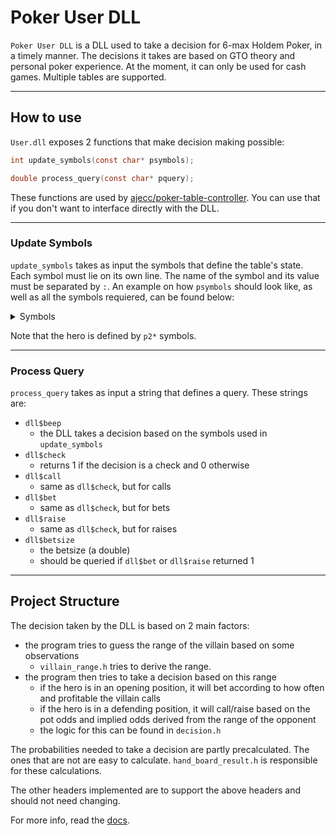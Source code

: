 # Poker User DLL

`Poker User DLL` is a DLL used to take a decision for 6-max Holdem Poker, in a timely manner. The decisions it takes are based on GTO theory and personal poker experience. At the moment, it can only be used for cash games. Multiple tables are supported.

---

## How to use

`User.dll` exposes 2 functions that make decision making possible:
```C
int update_symbols(const char* psymbols);

double process_query(const char* pquery);
```

These functions are used by [ajecc/poker-table-controller](https://github.com/ajecc/poker-table-controller). You can use that if you don't want to interface directly with the DLL. 

---

### Update Symbols 

`update_symbols` takes as input the symbols that define the table's state. Each symbol must lie on its own line. The name of the symbol and its value must be separated by `:`. An example on how `psymbols` should look like, as well as all the symbols requiered, can be found below:
<details>
    <summary>Symbols</summary>

```json
c0cardface0:Ah
c0cardface1:2c
c0cardface2:Td
c0cardface3:0 
c0cardface4:0 
c0pot0:20
c0pot1:0
p0active:0
p0balance:0
p0bet:0
p0dealer:0
p0name:NOT_SEATED
p0seated:0
p1active:0
p1balance:33
p1bet:0
p1dealer:0
p1name:SEATED_BUT_NOT_ACTIVE
p1seated:1
p2active:1
p2balance:100
p2bet:3
p2cardface0:Ac
p2cardface1:Kc
p2dealer:1
p2name:HERO
p2seated:1
p3active:1
p3balance:78
p3bet:0
p3dealer:0
p3name:some_player_name
p3seated:1
p4active:0
p4balance:32
p4bet:0
p4dealer:0
p4name:just_another_name
p4seated:1
p5active:1
p5balance:33
p5bet:3
p5dealer:0
p5name:one_more_name
p5seated:1
bblind:2
```
</details>

Note that the hero is defined by `p2*` symbols.

---

### Process Query

`process_query` takes as input a string that defines a query. These strings are:
- `dll$beep`
    - the DLL takes a decision based on the symbols used in `update_symbols` 
- `dll$check`
    - returns 1 if the decision is a check and 0 otherwise
- `dll$call`
    - same as `dll$check`, but for calls
- `dll$bet`
    - same as `dll$check`, but for bets
- `dll$raise`
    - same as `dll$check`, but for raises
- `dll$betsize` 
    - the betsize (a double)
    - should be queried if `dll$bet` or `dll$raise` returned 1

---

## Project Structure

The decision taken by the DLL is based on 2 main factors:
- the program tries to guess the range of the villain based on some observations
    - `villain_range.h` tries to derive the range.
- the program then tries to take a decision based on this range
    - if the hero is in an opening position, it will bet according to how often and profitable the villain calls
    - if the hero is in a defending position, it will call/raise based on the pot odds and implied odds derived from the range of the opponent
    - the logic for this can be found in `decision.h` 

The probabilities needed to take a decision are partly precalculated. The ones that are not are easy to calculate. `hand_board_result.h` is responsible for these calculations.

The other headers implemented are to support the above headers and should not need changing.

For more info, read the [docs](https://github.com/ajecc/poker-user-dll/tree/master/docs).
